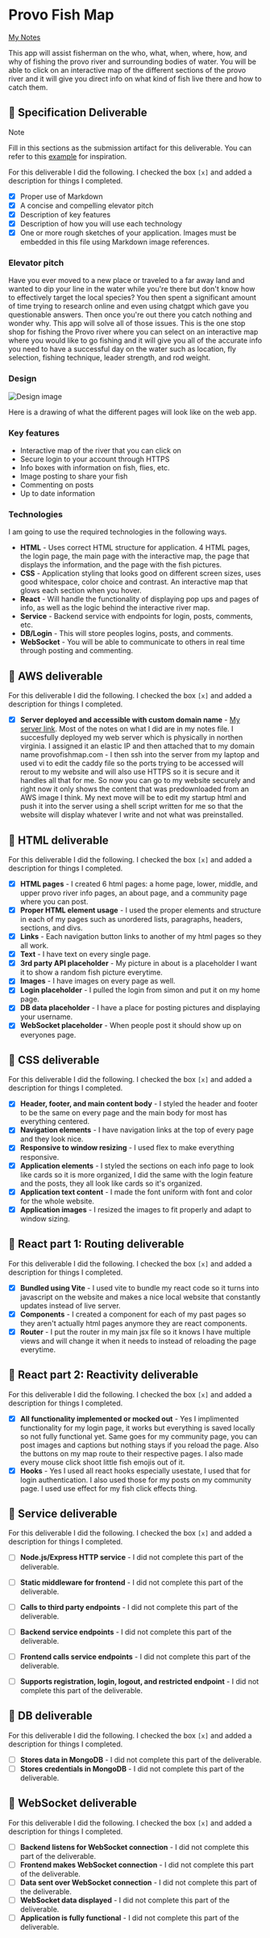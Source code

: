 # Provo Fish Map

[My Notes](notes.md)

This app will assist fisherman on the who, what, when, where, how, and why of fishing the provo river and surrounding bodies of water. You will be able to click on an interactive map of the different sections of the provo river and it will give you direct info on what kind of fish live there and how to catch them.

## 🚀 Specification Deliverable

> [!NOTE]
>  Fill in this sections as the submission artifact for this deliverable. You can refer to this [example](https://github.com/webprogramming260/startup-example/blob/main/README.md) for inspiration.

For this deliverable I did the following. I checked the box `[x]` and added a description for things I completed.

- [x] Proper use of Markdown
- [x] A concise and compelling elevator pitch
- [x] Description of key features
- [x] Description of how you will use each technology
- [x] One or more rough sketches of your application. Images must be embedded in this file using Markdown image references.

### Elevator pitch

Have you ever moved to a new place or traveled to a far away land and wanted to dip your line in the water while you're there but don't know how to effectively target the local species? You then spent a significant amount of time trying to research online and even using chatgpt which gave you questionable answers. Then once you're out there you catch nothing and wonder why. This app will solve all of those issues. This is the one stop shop for fishing the Provo river where you can select on an interactive map where you would like to go fishing and it will give you all of the accurate info you need to have a successful day on the water such as location, fly selection, fishing technique, leader strength, and rod weight.

### Design

![Design image](images/FishingWebsitePicture.jpg)

Here is a drawing of what the different pages will look like on the web app.

### Key features

- Interactive map of the river that you can click on
- Secure login to your account through HTTPS
- Info boxes with information on fish, flies, etc.
- Image posting to share your fish
- Commenting on posts
- Up to date information

### Technologies

I am going to use the required technologies in the following ways.

- **HTML** - Uses correct HTML structure for application. 4 HTML pages, the login page, the main page with the interactive map, the page that displays the information, and the page with the fish pictures.
- **CSS** - Application styling that looks good on different screen sizes, uses good whitespace, color choice and contrast. An interactive map that glows each section when you hover.
- **React** - Will handle the functionality of displaying pop ups and pages of info, as well as the logic behind the interactive river map.
- **Service** - Backend service with endpoints for login, posts, comments, etc.
- **DB/Login** - This will store peoples logins, posts, and comments.
- **WebSocket** - You will be able to communicate to others in real time through posting and commenting.

## 🚀 AWS deliverable

For this deliverable I did the following. I checked the box `[x]` and added a description for things I completed.

- [x] **Server deployed and accessible with custom domain name** - [My server link](https://startup.provofishmap.com/). Most of the notes on what I did are in my notes file. I succesfully deployed my web server which is physically in northen virginia. I assigned it an elastic IP and then attached that to my domain name provofishmap.com - I then ssh into the server from my laptop and used vi to edit the caddy file so the ports trying to be accessed will rerout to my website and will also use HTTPS so it is secure and it handles all that for me. So now you can go to my website securely and right now it only shows the content that was predownloaded from an AWS image I think. My next move will be to edit my startup html and push it into the server using a shell script written for me so that the website will display whatever I write and not what was preinstalled. 

## 🚀 HTML deliverable

For this deliverable I did the following. I checked the box `[x]` and added a description for things I completed.

- [x] **HTML pages** - I created 6 html pages: a home page, lower, middle, and upper provo river info pages, an about page, and a community page where you can post.
- [x] **Proper HTML element usage** - I used the proper elements and structure in each of my pages such as unordered lists, paragraphs, headers, sections, and divs.
- [x] **Links** - Each navigation button links to another of my html pages so they all work.
- [x] **Text** - I have text on every single page.
- [x] **3rd party API placeholder** - My picture in about is a placeholder I want it to show a random fish picture everytime.
- [x] **Images** - I have images on every page as well.
- [x] **Login placeholder** - I pulled the login from simon and put it on my home page.
- [x] **DB data placeholder** - I have a place for posting pictures and displaying your username.
- [x] **WebSocket placeholder** - When people post it should show up on everyones page.

## 🚀 CSS deliverable

For this deliverable I did the following. I checked the box `[x]` and added a description for things I completed.

- [x] **Header, footer, and main content body** - I styled the header and footer to be the same on every page and the main body for most has everything centered.
- [x] **Navigation elements** - I have navigation links at the top of every page and they look nice.
- [x] **Responsive to window resizing** - I used flex to make everything responsive.
- [x] **Application elements** - I styled the sections on each info page to look like cards so it is more organized, I did the same with the login feature and the posts, they all look like cards so it's organized.
- [x] **Application text content** - I made the font uniform with font and color for the whole website. 
- [x] **Application images** - I resized the images to fit properly and adapt to window sizing.

## 🚀 React part 1: Routing deliverable

For this deliverable I did the following. I checked the box `[x]` and added a description for things I completed.

- [x] **Bundled using Vite** - I used vite to bundle my react code so it turns into javascript on the website and makes a nice local website that constantly updates instead of live server.
- [x] **Components** - I created a component for each of my past pages so they aren't actually html pages anymore they are react components.
- [x] **Router** - I put the router in my main jsx file so it knows I have multiple views and will change it when it needs to instead of reloading the page everytime.

## 🚀 React part 2: Reactivity deliverable

For this deliverable I did the following. I checked the box `[x]` and added a description for things I completed.

- [x] **All functionality implemented or mocked out** - Yes I implimented functionality for my login page, it works but everything is saved locally so not fully functional yet. Same goes for my community page, you can post images and captions but nothing stays if you reload the page. Also the buttons on my map route to their respective pages. I also made every mouse click shoot little fish emojis out of it. 
- [x] **Hooks** - Yes I used all react hooks especially usestate, I used that for login authentication. I also used those for my posts on my community page. I used use effect for my fish click effects thing.

## 🚀 Service deliverable

For this deliverable I did the following. I checked the box `[x]` and added a description for things I completed.

- [ ] **Node.js/Express HTTP service** - I did not complete this part of the deliverable.
- [ ] **Static middleware for frontend** - I did not complete this part of the deliverable.
- [ ] **Calls to third party endpoints** - I did not complete this part of the deliverable.
- [ ] **Backend service endpoints** - I did not complete this part of the deliverable.
- [ ] **Frontend calls service endpoints** - I did not complete this part of the deliverable.
- [ ] **Supports registration, login, logout, and restricted endpoint** - I did not complete this part of the deliverable.


## 🚀 DB deliverable

For this deliverable I did the following. I checked the box `[x]` and added a description for things I completed.

- [ ] **Stores data in MongoDB** - I did not complete this part of the deliverable.
- [ ] **Stores credentials in MongoDB** - I did not complete this part of the deliverable.

## 🚀 WebSocket deliverable

For this deliverable I did the following. I checked the box `[x]` and added a description for things I completed.

- [ ] **Backend listens for WebSocket connection** - I did not complete this part of the deliverable.
- [ ] **Frontend makes WebSocket connection** - I did not complete this part of the deliverable.
- [ ] **Data sent over WebSocket connection** - I did not complete this part of the deliverable.
- [ ] **WebSocket data displayed** - I did not complete this part of the deliverable.
- [ ] **Application is fully functional** - I did not complete this part of the deliverable.
